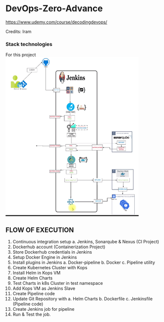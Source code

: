 # DevOps-Zero-Advance

 https://www.udemy.com/course/decodingdevops/

 Credits: Iram

### Stack technologies
For this project
![alt text](image-1.png)
## FLOW OF EXECUTION
1. Continuous integration setup
    a. Jenkins, Sonarqube & Nexus (CI Project)
2. Dockerhub account (Containerization Project)
3. Store Dockerhub credentials in Jenkins
4. Setup Docker Engine in Jenkins
5. Install plugins in Jenkins
    a. Docker-pipeline
    b. Docker
    c. Pipeline utility
6. Create Kubernetes Cluster with Kops
7. Install Helm in Kops VM
8. Create Helm Charts
9. Test Charts in k8s Cluster in test namespace
10. Add Kops VM as Jenkins Slave
11. Create Pipeline code
12. Update Git Repository with
    a. Helm Charts
    b. Dockerfile
    c. Jenkinsfile (Pipeline code)
13. Create Jenkins job for pipeline
14. Run & Test the job.
